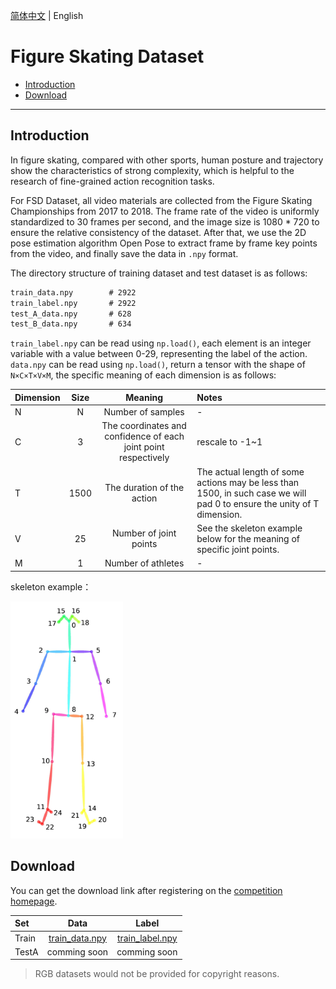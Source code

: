 [简体中文](../../zh-CN/dataset/fsd.md) | English

# Figure Skating Dataset

- [Introduction](#Introduction)
- [Download](#Download)

---


## Introduction

In figure skating, compared with other sports, human posture and trajectory show the characteristics of strong complexity, which is helpful to the research of fine-grained action recognition tasks.

For FSD Dataset, all video materials are collected from the Figure Skating Championships from 2017 to 2018. The frame rate of the video is uniformly standardized to 30 frames per second, and the image size is 1080 * 720 to ensure the relative consistency of the dataset. After that, we use the 2D pose estimation algorithm Open Pose to extract frame by frame key points from the video, and finally save the data in `.npy` format.

The directory structure of training dataset and test dataset is as follows:

```txt
train_data.npy        # 2922
train_label.npy       # 2922
test_A_data.npy       # 628
test_B_data.npy       # 634
```

`train_label.npy` can be read using `np.load()`, each element is an integer variable with a value between 0-29, representing the label of the action. `data.npy` can be read using `np.load()`, return a tensor with the shape of `N×C×T×V×M`, the specific meaning of each dimension is as follows:

| Dimension | Size | Meaning	| Notes |
| :---- | :----: | :----: | :---- |
| N	| N	| Number of samples | - |
| C | 3	| The coordinates and confidence of each joint point respectively |	rescale to -1~1 |
| T	| 1500 |	 The duration of the action	| The actual length of some actions may be less than 1500, in such case we will pad 0 to ensure the unity of T dimension. |
| V |	25 | Number of joint points |	See the skeleton example below for the meaning of specific joint points. |
| M |	1	|  Number of athletes	| - |


skeleton example：

<div align="left">
  <img src="../../images/skeleton_example.png" width="180px"/><br>
</div>



## Download

You can get the download link after registering on the [competition homepage](https://www.datafountain.cn/competitions/519).

| Set | Data | Label	|
| :---- | :----: | :----: |
| Train	| [train_data.npy](https://videotag.bj.bcebos.com/Data/FSD_train_data.npy)	| [train_label.npy](https://videotag.bj.bcebos.com/Data/FSD_train_label.npy) |
| TestA	| comming soon	| comming soon |


> RGB datasets would not be provided for copyright reasons.
